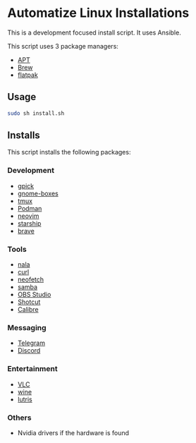 # Automatize Linux Installations

This is a development focused install script. It uses Ansible.

This script uses 3 package managers:

- [APT](https://wiki.ubuntu.com/Releases)
- [Brew](https://brew.sh/)
- [flatpak](https://flatpak.org/)

## Usage

```bash
sudo sh install.sh
```

## Installs

This script installs the following packages:

### Development
- [gpick](https://gitlab.gnome.org/GNOME/gpick)
- [gnome-boxes](https://gitlab.gnome.org/GNOME/gnome-boxes)
- [tmux](https://github.com/tmux/tmux)
- [Podman](https://podman.io/)
- [neovim](https://neovim.io/)
- [starship](https://starship.rs/)
- [brave](https://brave.com/)

### Tools
- [nala](https://gitlab.com/volian/nala)
- [curl](https://curl.se/)
- [neofetch](https://github.com/dylanaraps/neofetch)
- [samba](https://wiki.samba.org/)
- [OBS Studio](https://obsproject.com/)
- [Shotcut](https://github.com/mltframework/shotcut)
- [Calibre](https://calibre-ebook.com/)

### Messaging
- [Telegram](https://telegram.org/)
- [Discord](https://discord.com/)

### Entertainment
- [VLC](https://www.videolan.org/vlc/)
- [wine](https://www.winehq.org/)
- [lutris](https://lutris.net/)

### Others
- Nvidia drivers if the hardware is found
